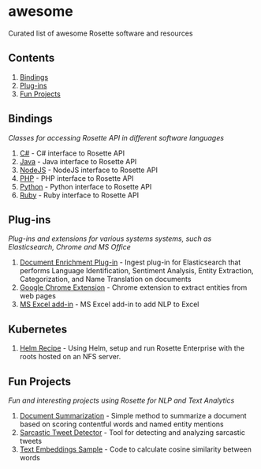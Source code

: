 # awesome
Curated list of awesome Rosette software and resources

## Contents

1. [Bindings](#bindings)
1. [Plug-ins](#plug-ins)
1. [Fun Projects](#fun-projects)

## Bindings

*Classes for accessing Rosette API in different software languages*

1. [C#](https://github.com/rosette-api/csharp) - C# interface to Rosette API 
1. [Java](https://github.com/rosette-api/java) - Java interface to Rosette API
1. [NodeJS](https://github.com/rosette-api/nodejs) - NodeJS interface to Rosette API
1. [PHP](https://github.com/rosette-api/php) - PHP interface to Rosette API
1. [Python](https://github.com/rosette-api/python) - Python interface to Rosette API
1. [Ruby](https://github.com/rosette-api/ruby) - Ruby interface to Rosette API 

## Plug-ins

*Plug-ins and extensions for various systems systems, such as Elasticsearch, Chrome and MS Office*

1. [Document Enrichment Plug-in](https://github.com/rosette-api/rosette-elasticsearch-plugin) - Ingest plug-in for Elasticsearch that performs Language Identification, Sentiment Analysis, Entity Extraction, Categorization, and Name Translation on documents 
1. [Google Chrome Extension](https://github.com/rosette-api-community/chrome-ext-entities) - Chrome extension to extract entities from web pages 
1. [MS Excel add-in](https://github.com/rosette-api-community/rosette-for-excel) - MS Excel add-in to add NLP to Excel

## Kubernetes
1. [Helm Recipe](https://github.com/rosette-api/helm) - Using Helm, setup and run Rosette Enterprise with the roots hosted on an NFS server.

## Fun Projects

*Fun and interesting projects using Rosette for NLP and Text Analytics*

1. [Document Summarization](https://github.com/rosette-api-community/document-summarization) - Simple method to summarize a document based on scoring contentful words and named entity mentions
1. [Sarcastic Tweet Detector](https://github.com/rosette-api-community/rosette-sarcasm-detector) - Tool for detecting and analyzing sarcastic tweets
1. [Text Embeddings Sample](https://github.com/rosette-api-community/text-embeddings-sample) - Code to calculate cosine similarity between words 
